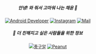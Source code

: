 <div align=center>
  
##### 안녕! 와 줘서 고마워 나는 채윤 🌊
  
  [![Android Developer](https://img.shields.io/badge/-Android%20Developer-3DDC84?style=flat-square&logo=Android&logoColor=white)](https://www.linkedin.com/in/채윤-송-335a84194/) [![Instagram](https://img.shields.io/badge/Instagram-E4405F?style=flat-square&logo=instagram&logoColor=white&link=https://www.instagram.com/chaeniiz)](https://www.instagram.com/chaeniiz) [![Mail](https://img.shields.io/badge/-Mail-FFCD00?&logo=gmail&logoColor=white&style=flat-square&link=mailto:chaeniiz.dev@gmail.com)](mailto:chaeniiz@kakao.com)

  ##### 🌊 더 친해지고 싶은 사람들을 위한 정보

  [![좋구알](http://img.shields.io/badge/-🎧%20디제잉%20Sound%20Cloud-ff6f03?style=flat-square)](https://soundcloud.com/djelectronicat) [![Peanut](http://img.shields.io/badge/-🥜%20땅콩이%20반려%20중-614212?style=flat-square)](https://user-images.githubusercontent.com/20873613/132737493-bf7b8cd5-a0d9-46ea-ba35-c41d3d8eadf3.gif)

</div>

